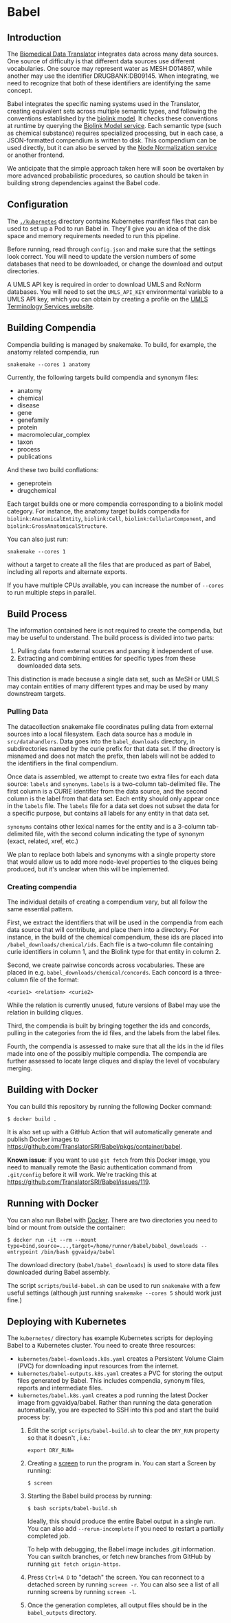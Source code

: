 # Babel

## Introduction

The [Biomedical Data Translator](https://ncats.nih.gov/translator) integrates data across many data sources.  One
source of difficulty is that different data sources use different vocabularies.
One source may represent water as MESH:D014867, while another may use the
identifier DRUGBANK:DB09145.   When integrating, we need to recognize that 
both of these identifiers are identifying the same concept.

Babel integrates the specific naming systems used in the Translator, 
creating equivalent sets across multiple semantic types, and following the
conventions established by the [biolink model](https://github.com/biolink/biolink-model).  It checks these conventions
at runtime by querying the [Biolink Model service](https://github.com/TranslatorIIPrototypes/bl_lookup).  Each semantic type (such as 
chemical substance) requires specialized processing, but in each case, a 
JSON-formatted compendium is written to disk.  This compendium can be used 
directly, but it can also be served by the [Node Normalization service](https://github.com/TranslatorSRI/NodeNormalization)
or another frontend.

We anticipate that the simple approach taken here will soon be overtaken by
more advanced probabilistic procedures, so caution should be taken in building
strong dependencies against the Babel code.

## Configuration

The [`./kubernetes`](./kubernetes/README.md) directory contains Kubernetes manifest files
that can be used to set up a Pod to run Babel in. They'll give you an idea of the disk
space and memory requirements needed to run this pipeline.

Before running, read through `config.json` and make sure that the settings look correct.
You will need to update the version numbers of some databases that need to be downloaded,
or change the download and output directories.

A UMLS API key is required in order to download UMLS and RxNorm databases. You will need
to set the `UMLS_API_KEY` environmental variable to a UMLS API key, which you can obtain
by creating a profile on the [UMLS Terminology Services website](https://uts.nlm.nih.gov/uts).

## Building Compendia

Compendia building is managed by snakemake.  To build, for example, the anatomy related compendia, run

```snakemake --cores 1 anatomy```

Currently, the following targets build compendia and synonym files:
* anatomy
* chemical
* disease
* gene
* genefamily
* protein
* macromolecular_complex
* taxon
* process
* publications

And these two build conflations:
* geneprotein
* drugchemical

Each target builds one or more compendia corresponding to a biolink model category.  For instance, the anatomy target 
builds compendia for `biolink:AnatomicalEntity`, `biolink:Cell`, `biolink:CellularComponent`, and `biolink:GrossAnatomicalStructure`.

You can also just run:

```snakemake --cores 1```

without a target to create all the files that are produced as part of Babel, including all reports and
alternate exports.

If you have multiple CPUs available, you can increase the number of `--cores` to run multiple steps in parallel.

## Build Process

The information contained here is not required to create the compendia, but may be useful to understand.  The build process is 
divided into two parts:

1. Pulling data from external sources and parsing it independent of use.
2. Extracting and combining entities for specific types from these downloaded data sets.

This distinction is made because a single data set, such as MeSH or UMLS may contain entities of many different types and may be 
used by many downstream targets.

### Pulling Data

The datacollection snakemake file coordinates pulling data from external sources into a local filesystem.  Each data source 
has a module in `src/datahandlers`.  Data goes into the `babel_downloads` directory, in subdirectories named by the curie prefix
for that data set.  If the directory is misnamed and does not match the prefix, then labels will not be added to the identifiers
in the final compendium.

Once data is assembled, we attempt to create two extra files for each data source: `labels` and `synonyms`. `labels` is
a two-column tab-delimited file. The first column is a CURIE identifier from the data source, and the second column is the
label from that data set.  Each entity should only appear once in the `labels` file. The `labels` file for a data set
does not subset the data for a specific purpose, but contains all labels for any entity in that data set. 

`synonyms` contains other lexical names for the entity and is a 3-column tab-delimited file, with the second column
indicating the type of synonym (exact, related, xref, etc.)

We plan to replace both labels and synonyms with a single property store that would allow us to add more node-level
properties to the cliques being produced, but it's unclear when this will be implemented.

### Creating compendia

The individual details of creating a compendium vary, but all follow the same essential pattern.  

First, we extract the identifiers that will be used in the compendia from each data source that will contribute, and
place them into a directory.  For instance, in the build of the chemical compendium, these ids are placed into 
`/babel_downloads/chemical/ids`. Each file is a two-column file containing curie identifiers in column 1, and the
Biolink type for that entity in column 2.  

Second, we create pairwise concords across vocabularies. These are placed in e.g. `babel_downloads/chemical/concords`. 
Each concord is a three-column file of the format:

`<curie1> <relation> <curie2>`

While the relation is currently unused, future versions of Babel may use the relation in building cliques.

Third, the compendia is built by bringing together the ids and concords, pulling in the categories from the id files, 
and the labels from the label files.

Fourth, the compendia is assessed to make sure that all the ids in the id files made into one of the possibly multiple 
compendia.  The compendia are further assessed to locate large cliques and display the level of vocabulary merging.

## Building with Docker

You can build this repository by running the following Docker command:

```
$ docker build .
```

It is also set up with a GitHub Action that will automatically generate and publish
Docker images to https://github.com/TranslatorSRI/Babel/pkgs/container/babel.

**Known issue**: if you want to use `git fetch` from this Docker image, you need
to manually remote the Basic authentication command from `.git/config` before it
will work. We're tracking this at https://github.com/TranslatorSRI/Babel/issues/119.

## Running with Docker

You can also run Babel with [Docker](https://www.docker.com/). There are
two directories you need to bind or mount from outside the container:

```
$ docker run -it --rm --mount type=bind,source=...,target=/home/runner/babel/babel_downloads --entrypoint /bin/bash ggvaidya/babel
```

The download directory (`babel/babel_downloads`) is used to store data files downloaded during Babel assembly.

The script `scripts/build-babel.sh` can be used to run `snakemake` with a few useful settings (although just running
`snakemake --cores 5` should work just fine.)

## Deploying with Kubernetes

The `kubernetes/` directory has example Kubernetes scripts for deploying Babel to a Kubernetes cluster. You need to
create three resources:
* `kubernetes/babel-downloads.k8s.yaml` creates a Persistent Volume Claim (PVC) for downloading input resources from
  the internet.
* `kubernetes/babel-outputs.k8s.yaml` creates a PVC for storing the output files generated by Babel. This includes
  compendia, synonym files, reports and intermediate files.
* `kubernetes/babel.k8s.yaml` creates a pod running the latest Docker image from ggvaidya/babel. Rather than running
  the data generation automatically, you are expected to SSH into this pod and start the build process by:
  1. Edit the script `scripts/babel-build.sh` to clear the `DRY_RUN` property so that it doesn't , i.e.:
     ```shell
     export DRY_RUN=
     ```
  2. Creating a [screen](https://www.gnu.org/software/screen/) to run the program in. You can start a Screen by
     running:

     ```shell
     $ screen
     ```
  3. Starting the Babel build process by running:
    
     ```shell
     $ bash scripts/babel-build.sh
     ```
  
     Ideally, this should produce the entire Babel output in a single run. You can also add `--rerun-incomplete` if you
     need to restart a partially completed job.

     To help with debugging, the Babel image includes .git information. You can switch branches, or fetch new branches
     from GitHub by running `git fetch origin-https`.
 
  4. Press `Ctrl+A D` to "detach" the screen. You can reconnect to a detached screen by running `screen -r`.
     You can also see a list of all running screens by running `screen -l`.
  5. Once the generation completes, all output files should be in the `babel_outputs` directory.
